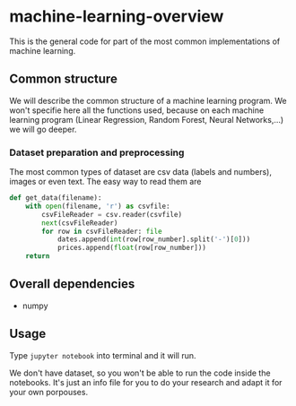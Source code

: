 # machine-learning-overview
This is the general code for part of the most common implementations of machine learning.

## Common structure

We will describe the common structure of a machine learning program. We won't specifie here all the functions used, because on each machine learning program (Linear Regression, Random Forest, Neural Networks,...) we will go deeper.

### Dataset preparation and preprocessing

The most common types of dataset are csv data (labels and numbers), images or even text. The easy way to read them are

```python
def get_data(filename):
	with open(filename, 'r') as csvfile:
		csvFileReader = csv.reader(csvfile)
		next(csvFileReader) 
		for row in csvFileReader: file
			dates.append(int(row[row_number].split('-')[0]))
			prices.append(float(row[row_number]))
	return		

```


## Overall dependencies

* numpy

## Usage

Type `jupyter notebook` into terminal and it will run. 

We don't have dataset, so you won't be able to run the code inside the notebooks. It's just an info file for you to do your research and adapt it for your own porpouses.
